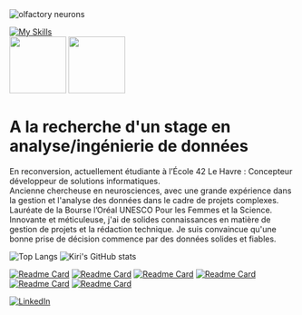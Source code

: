 <picture>
 <source media="(prefers-color-scheme: dark)" srcset="https://github.com/user-attachments/assets/5e2473bf-2660-4e25-b6fb-8d2be4b7fe71">
 <source media="(prefers-color-scheme: light)" srcset="https://github.com/user-attachments/assets/7ccf9e25-5816-4810-8566-873b904d6215">
 <img alt="olfactory neurons" src="https://github.com/user-attachments/assets/7ccf9e25-5816-4810-8566-873b904d6215">
</picture>

[![My Skills](https://skillicons.dev/icons?i=c,cpp,django,docker,vscode,python&perline=10)](https://skillicons.dev)<br/>
<img src="https://github.com/user-attachments/assets/b3317ad6-edaa-4a32-881b-0d2ba79cdcde" width="100" height="100">
<img src="https://github.com/user-attachments/assets/f8a8804d-cf50-427a-8392-fab8652c9bcb" width="100" height="100">

# A la recherche d'un stage en analyse/ingénierie de données
En reconversion, actuellement étudiante à l’École 42 Le Havre : Concepteur développeur de solutions informatiques.<br/> 
Ancienne chercheuse en neurosciences, avec une grande expérience dans la gestion et l'analyse des données dans le cadre de projets complexes. Lauréate de la Bourse l’Oréal UNESCO Pour les Femmes et la Science.<br/> 
Innovante et méticuleuse, j'ai de solides connaissances en matière de gestion de projets et la rédaction technique. Je suis convaincue qu'une bonne prise de décision commence par des données solides et fiables.<br/> 

![Top Langs](https://github-readme-stats.vercel.app/api/top-langs/?username=kcouchy&size_weight=0.5&count_weight=0.5&theme=algolia&hide_border=True&layout=compact)
![Kiri's GitHub stats](https://github-readme-stats.vercel.app/api?username=kcouchy&show_icons=true&theme=algolia&hide_border=True&hide=prs,issues)

[![Readme Card](https://github-readme-stats.vercel.app/api/pin/?username=kcouchy&repo=minishell&theme=algolia&hide_border=True)](https://github.com/kcouchy/minishell)
[![Readme Card](https://github-readme-stats.vercel.app/api/pin/?username=kcouchy&repo=IRC&theme=algolia&hide_border=True)](https://github.com/kcouchy/IRC)
[![Readme Card](https://github-readme-stats.vercel.app/api/pin/?username=kcouchy&repo=fractol&theme=algolia&hide_border=True)](https://github.com/kcouchy/fractol)
[![Readme Card](https://github-readme-stats.vercel.app/api/pin/?username=kcouchy&repo=pipex&theme=algolia&hide_border=True)](https://github.com/kcouchy/pipex)
[![Readme Card](https://github-readme-stats.vercel.app/api/pin/?username=kcouchy&repo=philosophers&theme=algolia&hide_border=True)](https://github.com/kcouchy/philosophers)
[![Readme Card](https://github-readme-stats.vercel.app/api/pin/?username=kcouchy&repo=cub3D-labyrinth-explorer&theme=algolia&hide_border=True)](https://github.com/kcouchy/cub3D-labyrinth-explorer)

[![LinkedIn](https://skillicons.dev/icons?i=linkedin)](https://fr.linkedin.com/in/kiri-couchman-b6775282)

